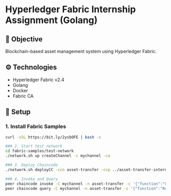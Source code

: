 # Hyperledger Fabric Internship Assignment (Golang)

## 📌 Objective
Blockchain-based asset management system using Hyperledger Fabric.

## ⚙ Technologies
- Hyperledger Fabric v2.4
- Golang
- Docker
- Fabric CA

## 🚀 Setup

### 1. Install Fabric Samples
```bash
curl -sSL https://bit.ly/2ysbOFE | bash -s

### 2. Start test network
cd fabric-samples/test-network
./network.sh up createChannel -c mychannel -ca

### 3. Deploy Chaincode
./network.sh deployCC -ccn asset-transfer -ccp ../asset-transfer-internship/chaincode-go -ccl go

### 4. Invoke and Query
peer chaincode invoke -C mychannel -n asset-transfer -c '{"function":"CreateAsset","Args":["A1","D001","9999999999","1234","5000","ACTIVE","0","INIT","Created via Go chaincode"]}'
peer chaincode query -C mychannel -n asset-transfer -c '{"function":"ReadAsset","Args":["A1"]}'
